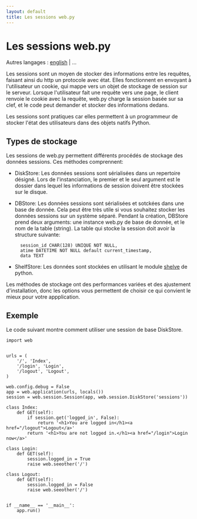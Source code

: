 ```yaml
---
layout: default
title: Les sessions web.py
---
```


# Les sessions web.py

Autres langages : [english](/../sessions) | ...

Les sessions sont un moyen de stocker des informations entre les requêtes, faisant ainsi du http un protocole avec état. Elles fonctionnent en envoyant à l'utilisateur un cookie, qui mappe vers un objet de stockage de session sur le serveur. Lorsque l'utilisateur fait une requête vers une page, le client renvoie le cookie avec la requête, web.py charge la session basée sur sa clef, et le code peut demander et stocker des informations dedans.

Les sessions sont pratiques car elles permettent à un programmeur de stocker l'état des utilisateurs dans des objets natifs Python.

## Types de stockage

Les sessions de web.py permettent différents procédés de stockage des données sessions. Ces méthodes comprennent:

* DiskStore: Les données sessions sont sérialisées dans un repertoire désigné. Lors de l'instanciation, le premier et le seul argument est le dossier dans lequel les informations de session doivent être stockées sur le disque.

* DBStore: Les données sessions sont sérialisées et sotckées dans une base de donnée. Cela peut être très utile si vous souhaitez stocker les données sessions sur un système séparé. Pendant la création, DBStore prend deux arguments: une instance web.py de base de donnée, et le nom de la table (string). La table qui stocke la session doit avoir la structure suivante:

        session_id CHAR(128) UNIQUE NOT NULL,
        atime DATETIME NOT NULL default current_timestamp,
        data TEXT

* ShelfStore: Les données sont stockées en utilisant le module [shelve](http://docs.python.org/library/shelve.html) de python.

Les méthodes de stockage ont des performances variées et des ajustement d'installation, donc les options vous permettent de choisir ce qui convient le mieux pour votre appplication.

## Exemple
Le code suivant montre comment utiliser une session de base DiskStore.

    import web
    
    
    urls = (
        '/', 'Index',
        '/login', 'Login',
        '/logout', 'Logout',
    )
    
    web.config.debug = False
    app = web.application(urls, locals())
    session = web.session.Session(app, web.session.DiskStore('sessions'))      
    
    class Index:
        def GET(self):
            if session.get('logged_in', False):
                return '<h1>You are logged in</h1><a href="/logout">Logout</a>'
            return '<h1>You are not logged in.</h1><a href="/login">Login now</a>'
    
    class Login:
        def GET(self):
            session.logged_in = True
            raise web.seeother('/')
    
    class Logout:
        def GET(self):
            session.logged_in = False
            raise web.seeother('/')
    
    
    if __name__ == '__main__':
        app.run()